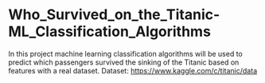 # Who_Survived_on_the_Titanic-ML_Classification_Algorithms
In this project machine learning classification algorithms will be used to predict which passengers survived the sinking of the Titanic based on features with a real dataset. Dataset: https://www.kaggle.com/c/titanic/data
